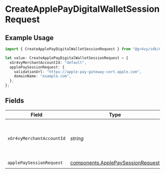 # CreateApplePayDigitalWalletSessionRequest

## Example Usage

```typescript
import { CreateApplePayDigitalWalletSessionRequest } from "@gr4vy/sdk/models/operations";

let value: CreateApplePayDigitalWalletSessionRequest = {
  xGr4vyMerchantAccountId: "default",
  applePaySessionRequest: {
    validationUrl: "https://apple-pay-gateway-cert.apple.com",
    domainName: "example.com",
  },
};
```

## Fields

| Field                                                                                  | Type                                                                                   | Required                                                                               | Description                                                                            | Example                                                                                |
| -------------------------------------------------------------------------------------- | -------------------------------------------------------------------------------------- | -------------------------------------------------------------------------------------- | -------------------------------------------------------------------------------------- | -------------------------------------------------------------------------------------- |
| `xGr4vyMerchantAccountId`                                                              | *string*                                                                               | :heavy_minus_sign:                                                                     | The ID of the merchant account to use for this request.                                | default                                                                                |
| `applePaySessionRequest`                                                               | [components.ApplePaySessionRequest](../../models/components/applepaysessionrequest.md) | :heavy_check_mark:                                                                     | N/A                                                                                    |                                                                                        |